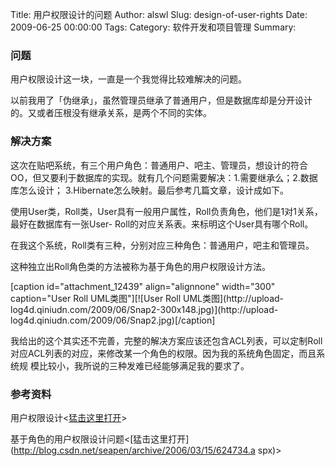 Title: 用户权限设计的问题
Author: alswl
Slug: design-of-user-rights
Date: 2009-06-25 00:00:00
Tags: 
Category: 软件开发和项目管理
Summary: 

### 问题

用户权限设计这一块，一直是一个我觉得比较难解决的问题。

以前我用了「伪继承」，虽然管理员继承了普通用户，但是数据库却是分开设计的。又或者压根没有继承关系，是两个不同的实体。

### 解决方案

这次在贴吧系统，有三个用户角色：普通用户、吧主、管理员，想设计的符合OO，但又要利于数据库的实现。就有几个问题需要解决：1.需要继承么；2.数据库怎么设计；
3.Hibernate怎么映射。最后参考几篇文章，设计成如下。

使用User类，Roll类，User具有一般用户属性，Roll负责角色，他们是1对1关系，最好在数据库有一张User-
Roll的对应关系表。来标明这个User具有哪个Roll。

在我这个系统，Roll类有三种，分别对应三种角色：普通用户，吧主和管理员。

这种独立出Roll角色类的方法被称为基于角色的用户权限设计方法。

[caption id="attachment_12439" align="alignnone" width="300" caption="User
Roll UML类图"][![User Roll UML类图](http://upload-
log4d.qiniudn.com/2009/06/Snap2-300x148.jpg)](http://upload-
log4d.qiniudn.com/2009/06/Snap2.jpg)[/caption]

我给出的这个其实还不完善，完整的解决方案应该还包含ACL列表，可以定制Roll对应ACL列表的对应，来修改某一个角色的权限。因为我的系统角色固定，而且系统规
模比较小，我所说的三种发难已经能够满足我的要求了。

### 参考资料

用户权限设计<[猛击这里打开](http://blog.chinaunix.net/u1/42750/showart_359641.html)>

基于角色的用户权限设计问题<[猛击这里打开](http://blog.csdn.net/seapen/archive/2006/03/15/624734.a
spx)>

